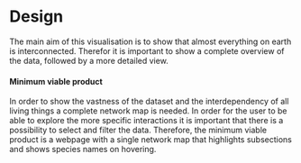# Design
The main aim of this visualisation is to show that almost everything on earth is interconnected. Therefor it is important to show a complete overview of the data, followed by a more detailed view.

#### Minimum viable product
In order to show the vastness of the dataset and the interdependency of all living things a complete network map is needed. In order for the user to be able to explore the more specific interactions it is important that there is a possibility to select and filter the data. Therefore, the minimum viable product is a webpage with a single network map that highlights subsections and shows species names on hovering.
